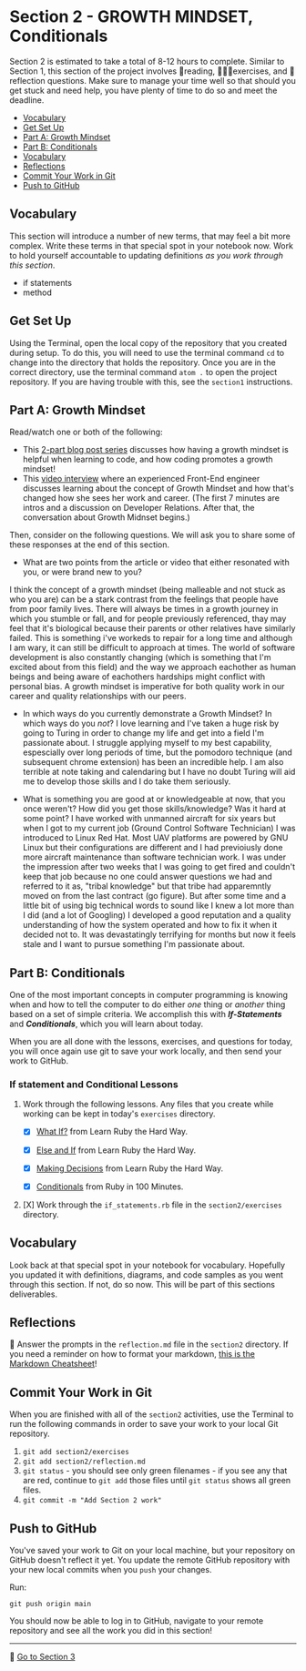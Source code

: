 # Section 2 - GROWTH MINDSET, Conditionals

Section 2 is estimated to take a total of 8-12 hours to complete. Similar to Section 1, this section of the project involves 📒reading, 👨🏽‍💻exercises, and 📝reflection questions. Make sure to manage your time well so that should you get stuck and need help, you have plenty of time to do so and meet the deadline.

- [Vocabulary](#vocabulary)
- [Get Set Up](#get-set-up)
- [Part A: Growth Mindset](#part-a-growth-mindset)
- [Part B: Conditionals](#part-b-conditionals)
- [Vocabulary](#vocabulary-1)
- [Reflections](#reflections)
- [Commit Your Work in Git](#commit-your-work-in-git)
- [Push to GitHub](#push-to-github)

## Vocabulary

This section will introduce a number of new terms, that may feel a bit more complex. Write these terms in that special spot in your notebook now. Work to hold yourself accountable to updating definitions _as you work through this section_.

- if statements
- method

## Get Set Up

Using the Terminal, open the local copy of the repository that you created during setup.  To do this, you will need to use the terminal command `cd` to change into the directory that holds the repository. Once you are in the correct directory, use the terminal command `atom .` to open the project repository. If you are having trouble with this, see the `section1` instructions.

## Part A: Growth Mindset

Read/watch one or both of the following:
- This [2-part blog post series](https://blog.mindsetworks.com/entry/how-having-a-growth-mindset-can-help-you-learn-to-code) discusses how having a growth mindset is helpful when learning to code, and how coding promotes a growth mindset!
- This [video interview](https://dev.to/hackflix_dev/how-to-hack-a-growth-mindset-b1g) where an experienced Front-End engineer discusses learning about the concept of Growth Mindset and how that's changed how she sees her work and career. (The first 7 minutes are intros and a discussion on Developer Relations. After that, the conversation about Growth Midnset begins.)

Then, consider on the following questions. We will ask you to share some of these responses at the end of this section.
- What are two points from the article or video that either resonated with you, or were brand new to you?

I think the concept of a growth mindset (being malleable and not stuck as who you are) can be a stark contrast from the feelings that people have from poor family lives. There will always be times in a growth journey in which you stumble or fall, and for people previously referenced, thay may feel that it's biological because their parents or other relatives have similarly failed. This is something i've workeds to repair for a long time and although I am wary, it can still be difficult to approach at times. The world of software development is also constantly changing (which is something that I'm excited about from this field) and the way we approach eachother as human beings and being aware of eachothers hardships might conflict with personal bias. A growth mindset is imperative for both quality work in our career and quality relationships with our peers. 

- In which ways do you currently demonstrate a Growth Mindset? In which ways do you _not_?
I love learning and I've taken a huge risk by going to Turing in order to change my life and get into a field I'm passionate about. I struggle applying myself to my best capability, espescially over long periods of time, but the pomodoro technique (and subsequent chrome extension) has been an incredible help. I am also terrible at note taking and calendaring but I have no doubt Turing will aid me to develop those skills and I do take them seriously.

- What is something you are good at or knowledgeable at now, that you once weren't? How did you get those skills/knowledge? Was it hard at some point?
I have worked with unmanned aircraft for six years but when I got to my current job (Ground Control Software Technician) I was introduced to Linux Red Hat. Most UAV platforms are powered by GNU Linux but their configurations are different and I had previoiusly done more aircraft maintenance than software technician work. I was under the impression after two weeks that I was going to get fired and couldn't keep that job because no one could answer questions we had and referred to it as, "tribal knowledge" but that tribe had apparemntly moved on from the last contract (go figure). But after some time and a little bit of using big technical words to sound like I knew a lot more than I did (and a lot of Googling) I developed a good reputation and a quality understanding of how the system operated and how to fix it when it decided not to. It was devastatingly terrifying for months but now it feels stale and I want to pursue something I'm passionate about. 

## Part B: Conditionals

One of the most important concepts in computer programming is knowing when and how to tell the computer to do either _one_ thing or _another_ thing based on a set of simple criteria.  We accomplish this with ***If-Statements*** and ***Conditionals***, which you will learn about today.

When you are all done with the lessons, exercises, and questions for today, you will once again use git to save your work locally, and then send your work to GitHub.

### If statement and Conditional Lessons

1. Work through the following lessons. Any files that you create while working can be kept in today's `exercises` directory.

    - [X] [What If?](https://learnrubythehardway.org/book/ex29.html) from Learn Ruby the Hard Way.

    - [X] [Else and If](https://learnrubythehardway.org/book/ex30.html) from Learn Ruby the Hard Way.

    - [X] [Making Decisions](https://learnrubythehardway.org/book/ex31.html) from Learn Ruby the Hard Way.

    - [X] [Conditionals](http://tutorials.jumpstartlab.com/projects/ruby_in_100_minutes.html#9.-conditionals) from Ruby in 100 Minutes.

1. [X] Work through the `if_statements.rb` file in the `section2/exercises` directory.

## Vocabulary

Look back at that special spot in your notebook for vocabulary. Hopefully you updated it with definitions, diagrams, and code samples as you went through this section. If not, do so now. This will be part of this sections deliverables.

## Reflections

📝 Answer the prompts in the `reflection.md` file in the `section2` directory. If you need a reminder on how to format your markdown, [this is the Markdown Cheatsheet](https://github.com/adam-p/markdown-here/wiki/Markdown-Cheatsheet)!

## Commit Your Work in Git

When you are finished with all of the `section2` activities, use the Terminal to run the following commands in order to save your work to your local Git repository.

1. `git add section2/exercises`
2. `git add section2/reflection.md`
3. `git status` - you should see only green filenames - if you see any that are red, continue to `git add` those files until `git status` shows all green files.
4. `git commit -m "Add Section 2 work"`

## Push to GitHub

You've saved your work to Git on your local machine, but your repository on GitHub doesn't reflect it yet. You update the remote GitHub repository with your new local commits when you `push` your changes.

Run:

```
git push origin main
```

You should now be able to log in to GitHub, navigate to your remote repository and see all the work you did in this section!

***

🚀 [Go to Section 3](../section3)
